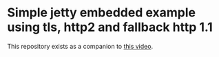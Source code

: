 # Simple jetty embedded example using tls, http2 and fallback http 1.1
This repository exists as a companion to [this video](https://www.youtube.com/watch?v=r-PmWaQ8cu4).